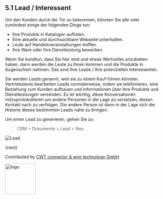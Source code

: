 ## 5.1 Lead / Interessent

Um den Kunden durch die Tür zu bekommen, könnten Sie alle oder zumindest einige der folgenden Dinge tun:

* Ihre Produkte in Katalogen auflisten.
* Eine aktuelle und durchsuchbare Webseite unterhalten.
* Leute auf Handelsveranstaltungen treffen.
* Ihre Ware oder Ihre Dienstleistung bewerben.

Wenn Sie kundtun, dass Sie hier sind und etwas Wertvolles anzubieten haben, dann werden die Leute zu Ihnen kommen und die Produkte in Augenschein nehmen. Das sind Ihre Leads / Ihre potenziellen Interessenten.

Sie werden Leads genannt, weil sie zu einem Kauf führen könnten. Vertriebsleute bearbeiten Leads normalerweise, indem sie telefonieren, eine Beziehung zum Kunden aufbauen und Informationen über Ihre Produkte und Dienstleistungen versenden. Es ist wichtig, diese Konversationen mitzuprotokollieren um andere Personen in die Lage zu versetzen, diesen Kontakt nach zu verfolgen. Die andere Person ist dann in der Lage sich die Historie dieses bestimmten Leads nahe zu bringen.

Um einen Lead zu generieren, gehen Sie zu:

> CRM > Dokumente > Lead > Neu

<img class="screenshot" alt="Lead" src="{{docs_base_url}}/assets/img/crm/lead.png">

{next}

Contributed by <A HREF="http://www.cwt-kabel.de">CWT connector & wire technology GmbH</A>

<A HREF="http://www.cwt-kabel.de"><IMG alt="logo" src="http://www.cwt-assembly.com/sites/all/images/logo.png" height=100></A>
